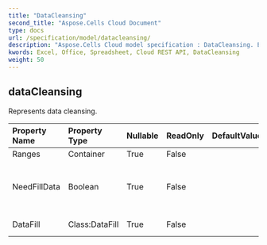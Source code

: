 ```yaml
---
title: "DataCleansing"
second_title: "Aspose.Cells Cloud Document"
type: docs
url: /specification/model/datacleansing/
description: "Aspose.Cells Cloud model specification : DataCleansing. Effortlessly handle Excel and other spreadsheet documents with features like opening, generating, editing, splitting, merging, comparing, and converting."
kwords: Excel, Office, Spreadsheet, Cloud REST API, DataCleansing
weight: 50
---
```


## **dataCleansing**

Represents data cleansing. 

| Property Name | Property Type | Nullable |  ReadOnly | DefaultValue | Description | 
| :- | :- | :- |:- |  :- | :- |
| Ranges | Container | True |  False |  |  |  
| NeedFillData | Boolean | True |  False |  | Represents whether the data needs to be populated. |  
| DataFill | Class:DataFill | True |  False |  | Represents data fill. |  

